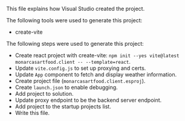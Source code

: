 This file explains how Visual Studio created the project.

The following tools were used to generate this project:
- create-vite

The following steps were used to generate this project:
- Create react project with create-vite: `npm init --yes vite@latest monarcasartfood.client -- --template=react`.
- Update `vite.config.js` to set up proxying and certs.
- Update `App` component to fetch and display weather information.
- Create project file (`monarcasartfood.client.esproj`).
- Create `launch.json` to enable debugging.
- Add project to solution.
- Update proxy endpoint to be the backend server endpoint.
- Add project to the startup projects list.
- Write this file.
